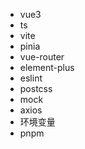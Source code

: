 - vue3
- ts
- vite
- pinia
- vue-router
- element-plus
- eslint
- postcss
- mock
- axios
- 环境变量
- pnpm
